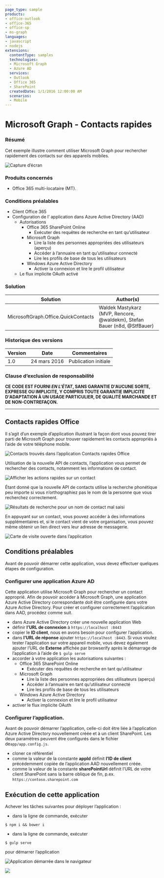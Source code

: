 ```yaml
---
page_type: sample
products:
- office-outlook
- office-365
- office-sp
- ms-graph
languages:
- javascript
- nodejs
extensions:
  contentType: samples
  technologies:
  - Microsoft Graph
  - Azure AD
  services:
  - Outlook
  - Office 365
  - SharePoint
  createdDate: 1/1/2016 12:00:00 AM
  scenarios:
  - Mobile
---
```

# Microsoft Graph - Contacts rapides

### Résumé

Cet exemple illustre comment utiliser Microsoft Graph pour rechercher rapidement des contacts sur des appareils mobiles.

![Capture d’écran](assets/search-results.png)

### Produits concernés

- Office 365 multi-locataire (MT).

### Conditions préalables

- Client Office 365
- Configuration de l’ application dans Azure Active Directory (AAD)
    - Autorisations
        - Office 365 SharePoint Online
            - Exécuter des requêtes de recherche en tant qu’utilisateur
        - Microsoft Graph
            - Lire la liste des personnes appropriées des utilisateurs (aperçu)
            - Accéder à l’annuaire en tant qu’utilisateur connecté
            - Lire les profils de base de tous les utilisateurs
        - Windows Azure Active Directory
            - Activer la connexion et lire le profil utilisateur
    - Le flux implicite OAuth activé
    
### Solution

Solution|Author(s)
--------|---------
MicrosoftGraph.Office.QuickContacts|Waldek Mastykarz (MVP, Rencore, @waldekm), Stefan Bauer (n8d, @StfBauer)

### Historique des versions

Version|Date|Commentaires
-------|----|--------
1.0|24 mars 2016|Publication initiale

### Clause d’exclusion de responsabilité
**CE CODE EST FOURNI *EN L’ÉTAT*, SANS GARANTIE D'AUCUNE SORTE, EXPRESSE OU IMPLICITE, Y COMPRIS TOUTE GARANTIE IMPLICITE D'ADAPTATION À UN USAGE PARTICULIER, DE QUALITÉ MARCHANDE ET DE NON-CONTREFAÇON.**

---

## Contacts rapides Office

Il s’agit d’un exemple d’application illustrant la façon dont vous pouvez tirer parti de Microsoft Graph pour trouver rapidement les contacts appropriés à l’aide de votre téléphone mobile.

![Contacts trouvés dans l’application Contacts rapides Office](assets/search-results.png)

Utilisation de la nouvelle API de contacts, l’application vous permet de rechercher des contacts, notamment les informations de contact.

![Afficher les actions rapides sur un contact](assets/quick-actions.png)

Étant donné que la nouvelle API de contacts utilise la recherche phonétique peu importe si vous n’orthographiez pas le nom de la personne que vous recherchez correctement.

![Résultats de recherche pour un nom de contact mal saisi](assets/typo.png)

En appuyant sur un contact, vous pouvez accéder à des informations supplémentaires et, si le contact vient de votre organisation, vous pouvez même obtenir un lien direct vers leur adresse de messagerie.

![Carte de visite ouverte dans l’application](assets/person-card.png)

## Conditions préalables

Avant de pouvoir démarrer cette application, vous devez effectuer quelques étapes de configuration.

### Configurer une application Azure AD

Cette application utilise Microsoft Graph pour rechercher un contact approprié. Afin de pouvoir accéder à Microsoft Graph, une application Azure Active Directory correspondante doit être configurée dans votre Azure Active Directory. Pour créer et configurer correctement l’application dans AAD, procédez comme suit. 

- dans Azure Active Directory créer une nouvelle application Web
- définir **l’URL de connexion** à `https://localhost :8443`
- copier le **ID client**, nous en avons besoin pour configurer l’application.
- dans **l’URL de réponse** ajouter `https://localhost :8443`. Si vous voulez tester l’application sur votre appareil mobile, vous devez également ajouter l’URL de **Externe** affichée par browserify après le démarrage de l’application à l’aide de `$ gulp serve`
- accorder à votre application les autorisations suivantes :
    - Office 365 SharePoint Online
        - Exécuter des requêtes de recherche en tant qu’utilisateur
    - Microsoft Graph
        - Lire la liste des personnes appropriées des utilisateurs (aperçu)
        - Accéder à l’annuaire en tant qu’utilisateur connecté
        - Lire les profils de base de tous les utilisateurs
    - Windows Azure Active Directory
        - Activer la connexion et lire le profil utilisateur
- activer le flux implicite OAuth

### Configurer l’application.

Avant de pouvoir démarrer l’application, celle-ci doit être liée à l’application Azure Active Directory nouvellement créée et à un client SharePoint. Les deux paramètres peuvent être configurés dans le fichier de`app/app.config.js`.

- cloner ce référentiel
- comme la valeur de la constante **appId** définit **l’ID de client** précédemment copiée de l’application AAD nouvellement créée.
- comme la valeur de la constante **sharePointUrl** définit l’URL de votre client SharePoint sans la barre oblique de fin, p.ex. `https://contoso.sharepoint.com`

## Exécution de cette application

Achever les tâches suivantes pour déployer l’application :

- dans la ligne de commande, exécuter
```
$ npm i && bower i
```
- dans la ligne de commande, exécuter
```
$ gulp serve
```
pour démarrer l’application

![Application démarrée dans le navigateur](assets/app.png) 

<img src="https://telemetry.sharepointpnp.com/pnp/samples/MicrosoftGraph.Office.QuickContacts" />